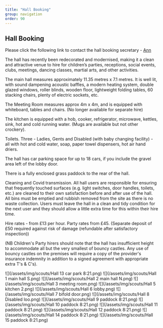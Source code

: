 ```yaml
---
title: "Hall Booking"
group: navigation
order: 90
---
```


## Hall Booking

Please click the following link to contact the hall booking secretary - [Ann](mailto:ann@thegillams.co.uk?subject=Hall%20booking)

The hall has recently been redecorated and modernised, making it a clean and attractive venue to hire for children’s parties, receptions, social events, clubs, meetings, dancing classes, martial arts, and other activities.

The main hall measures approximately 11.35 metres x 7.1 metres. It is well lit, with sound dampening acoustic baffles, a modern heating system, double glazed windows, roller blinds, wooden floor, lightweight folding tables, 60 stacking chairs, plenty of electric sockets, etc.

The Meeting Room measures approx 4m x 4m, and is equipped with whiteboard, tables and chairs. (No longer available for separate hire)

The kitchen is equipped with a hob, cooker, refrigerator, microwave, kettles, sink, hot and cold running water. (Mugs are available but not other crockery).

Toilets. Three - Ladies, Gents and Disabled (with baby changing facility) - all with hot and cold water, soap, paper towel dispensers, hot air hand driers.

The hall has car parking space for up to 18 cars, if you include the gravel area left of the lobby door.

There is a fully enclosed grass paddock to the rear of the hall.

Cleaning and Covid transmission. All hall users are responsible for ensuring that frequently touched surfaces (e.g. light switches, door handles, toilets, etc.) are cleaned to their own satisfaction before and after use of the hall. All bins must be emptied and rubbish removed from the site as there is no waste collection. Users must leave the hall in a clean and tidy condition for the next user and they should allow a little extra time for this within their hire time.

Hire rates - from £13 per hour. Party rates from £45. (Separate deposit of £50 required against risk of damage (refundable after satisfactory inspection))

(NB Children's Party hirers should note that the hall has insufficient height to accommodate all but the very smallest of bouncy castles. Any use of bouncy castles on the premises will require a copy of the provider's insurance indemnity in addition to a signed agreement with appropriate extra T's & C's).

![](/assets/img/scouts/Hall 13 car park 8:21.png)
![](/assets/img/scouts/Hall 1 main hall S.png)
![](/assets/img/scouts/Hall 2 main hall N.png)
![](/assets/img/scouts/Hall 3 meeting room.png)
![](/assets/img/scouts/Hall 5 kitchen 2.png)
![](/assets/img/scouts/Hall 6 lobby.png)
![](/assets/img/scouts/Hall 7 bifold door.png)
![](/assets/img/scouts/Hall 8 Disabled loo.png)
![](/assets/img/scouts/Hall 9 paddock 8:21.png)
![](/assets/img/scouts/Hall 10 paddock 8:21.png)
![](/assets/img/scouts/Hall 11 paddock 8:21.png)
![](/assets/img/scouts/Hall 12 paddock 8:21.png)
![](/assets/img/scouts/Hall 14 paddock 8:21.png)
![](/assets/img/scouts/Hall 15 paddock 8:21.png)
